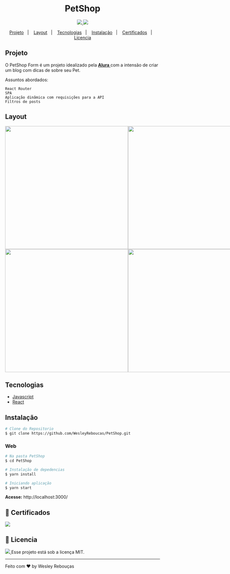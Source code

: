 <h1 align="center"> PetShop </h1>

<p align="center">
	<a href="https://www.linkedin.com/in/wesley-andrade/">	
		<img src="https://img.shields.io/static/v1?label=&message=WesleyAndrade&color=199ffc&style=flat&logo=linkedin"/>
	</a>
	<a href="https://choosealicense.com/licenses/mit/">	
		<img src="https://img.shields.io/static/v1?label=License&message=MIT&color=199ffc&style=flat"/>
	</a>
</p>

<p align="center">
  <a href="#projeto">Projeto</a>&nbsp;&nbsp;&nbsp;|&nbsp;&nbsp;&nbsp;
  <a href="#layout">Layout</a>&nbsp;&nbsp;&nbsp;|&nbsp;&nbsp;&nbsp;
  <a href="#tecnologias">Tecnologias</a>&nbsp;&nbsp;&nbsp;|&nbsp;&nbsp;&nbsp;
  <a href="#instalação">Instalação</a>&nbsp;&nbsp;&nbsp;|&nbsp;&nbsp;&nbsp;
  <a href="#bookmark_tabs-certificados">Certificados</a>&nbsp;&nbsp;&nbsp;|&nbsp;&nbsp;&nbsp;
  <a href="#page_with_curl-licencia">Licencia</a>
</p>

## Projeto

O PetShop Form é um projeto idealizado pela 
<a href="https://alura.com.br/"> **Alura** </a> 
com a intensão de criar um blog com dicas de sobre seu Pet.

Assuntos abordados:
  
    React Router
    SPA
    Aplicação dinâmica com requisições para a API
    Filtros de posts 

## Layout

<div style="display: flex; flex-direction: 'row'; align-items: 'center';">
	<img src="./public/.github/form-02.png" width="400px">	
	<img src="./public/.github/form-03.png" width="400px">	
</div>
<div style="display: flex; flex-direction: 'row'; align-items: 'center';">
	<img src="./public/.github/form-04.png" width="400px">	
	<img src="./public/.github/form-05.png" width="400px">	
</div>

## Tecnologias

- [Javascript](https://www.javascript.com/)
- [React](https://reactjs.org)

## Instalação
```bash
# Clone do Repositorio
$ git clone https://github.com/WesleyReboucas/PetShop.git
```

### Web

```bash
# Na pasta PetShop
$ cd PetShop

# Instalação de depedencias
$ yarn install

# Iniciando aplicação
$ yarn start
```
**Acesse:** http://localhost:3000/ 


## :bookmark_tabs: Certificados 
<a href="https://cursos.alura.com.br/certificate/6a5f012a-9b38-4bf1-a8a2-15cc7c3d936e">
	<img src="https://img.shields.io/static/v1?label=Alura&message=2021&color=199ffc&style=flat"/>
</a>

## :page_with_curl: Licencia 
<a href="https://choosealicense.com/licenses/mit/">
	<img src="https://img.shields.io/static/v1?label=License&message=2021&color=A31F34&style=flat"/>
</a>
Esse projeto está sob a licença MIT. 




---

Feito com ♥ by Wesley Rebouças




